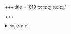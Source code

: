 +++
title = "019 ವರವವಙ್ಗೆ ಕುಟುಮ್ಬ"

+++

<details><summary>ಗದ್ಯ (ಕ.ಗ.ಪ) </summary>

19. 'ಆ ಬಳಾಕನಿಗೆ, ಕುಟುಂಬ ರಕ್ಷಣೆಗೆ ಕಾರಣವಾದ ಹಿಂಸೆಯನ್ನು ಆಚರಣೆ ಮಾಡುವುದೇ ವರ ಎಂದು ಯಮಧರ್ಮನ ಶಾನುಭೋಗನಾದ ಚಿತ್ರಗುಪ್ತನು ಬರೆದುಕೊಂಡಿದ್ದನು. ಸತ್ತಾಗ ದೇವತಾಸ್ತ್ರಿಯರು ಅವನನ್ನು ಸ್ವರ್ಗಕ್ಕೆ ಕರೆದುಕೊಂಡು ಹೋದರು. ಅರ್ಜುನ, ಧರ್ಮದ ಸೂಕ್ಷ್ಮ ವಿಚಾರಗಳನ್ನು ತಿಳಿಯಲು ಯಾರಿಗೆ ಸಾಧ್ಯ' ಎಂದ ಕೃಷ್ಣನು ಹೇಳಿದನು
</details>
